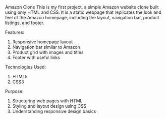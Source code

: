 Amazon Clone
This is my first project, a simple Amazon website clone built using only HTML and CSS.
It is a static webpage that replicates the look and feel of the Amazon homepage, including the layout, navigation bar, product listings, and footer.

Features:
1. Responsive homepage layout
2. Navigation bar similar to Amazon
3. Product grid with images and titles
4. Footer with useful links


Technologies Used:
1. HTML5
2. CSS3


Purpose:
1. Structuring web pages with HTML
2. Styling and layout design using CSS
3. Understanding responsive design basics
